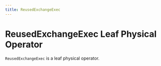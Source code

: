 ```yaml
---
title: ReusedExchangeExec
---
```


# ReusedExchangeExec Leaf Physical Operator

`ReusedExchangeExec` is a leaf physical operator.
